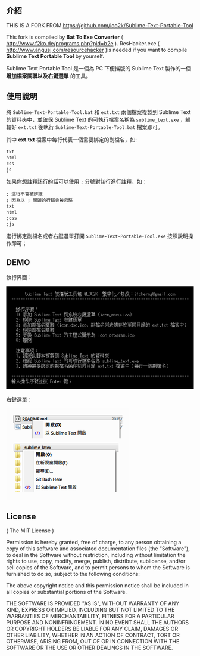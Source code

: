 ## 介紹

THIS IS A FORK FROM https://github.com/loo2k/Sublime-Text-Portable-Tool

This fork is compiled by **Bat To Exe Converter** ( http://www.f2ko.de/programs.php?pid=b2e ).
ResHacker.exe ( http://www.angusj.com/resourcehacker )is needed if you want to compile **Sublime Text Portable Tool** by yourself.

Sublime Text Portable Tool 是一個為 PC 下便攜版的 Sublime Text 製作的一個 **增加檔案關聯以及右鍵選單** 的工具。

## 使用說明

將 `Sublime-Text-Portable-Tool.bat` 和 `ext.txt` 兩個檔案複製到 Sublime Text 的資料夾中，並確保 Sublime Text 的可執行檔案名稱為 `sublime_text.exe` ，編輯好 `ext.txt` 後執行 `Sublime-Text-Portable-Tool.bat` 檔案即可。

其中 **ext.txt** 檔案中每行代表一個需要綁定的副檔名，如:

    txt
    html
    css
    js

如果你想註釋該行的話可以使用 `;` 分號對該行進行註釋，如：

    ; 這行不會被辨識
    ; 因為以 ; 開頭的行都會被忽略
    txt
    html
    ;css
    ;js

進行綁定副檔名或者右鍵選單打開 `Sublime-Text-Portable-Tool.exe` 按照說明操作即可；

## DEMO

執行界面：

![](images/st2tool.png?raw=true)

右鍵選單：

![](images/st2menu.png?raw=true)

## License

( The MIT License )

Permission is hereby granted, free of charge, to any person obtaining
a copy of this software and associated documentation files (the
"Software"), to deal in the Software without restriction, including
without limitation the rights to use, copy, modify, merge, publish,
distribute, sublicense, and/or sell copies of the Software, and to
permit persons to whom the Software is furnished to do so, subject to
the following conditions:

The above copyright notice and this permission notice shall be
included in all copies or substantial portions of the Software.

THE SOFTWARE IS PROVIDED "AS IS", WITHOUT WARRANTY OF ANY KIND,
EXPRESS OR IMPLIED, INCLUDING BUT NOT LIMITED TO THE WARRANTIES OF
MERCHANTABILITY, FITNESS FOR A PARTICULAR PURPOSE AND
NONINFRINGEMENT. IN NO EVENT SHALL THE AUTHORS OR COPYRIGHT HOLDERS BE
LIABLE FOR ANY CLAIM, DAMAGES OR OTHER LIABILITY, WHETHER IN AN ACTION
OF CONTRACT, TORT OR OTHERWISE, ARISING FROM, OUT OF OR IN CONNECTION
WITH THE SOFTWARE OR THE USE OR OTHER DEALINGS IN THE SOFTWARE.
